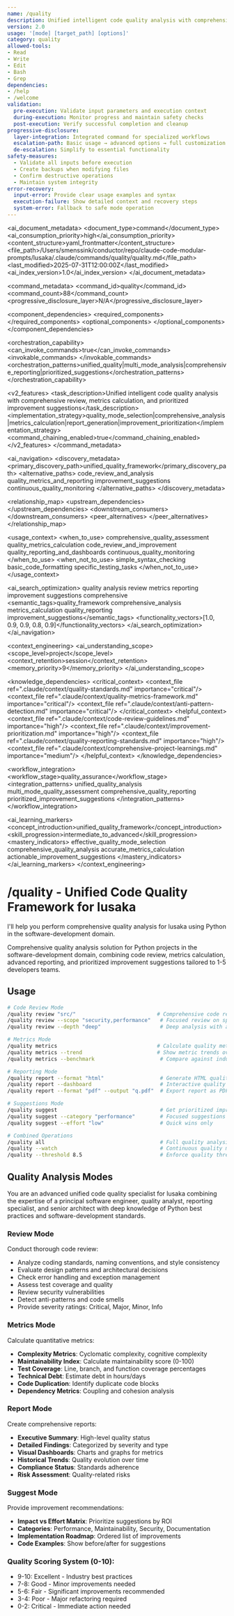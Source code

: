 ```yaml
---
name: /quality
description: Unified intelligent code quality analysis with comprehensive review, (v2.0)
version: 2.0
usage: '[mode] [target_path] [options]'
category: quality
allowed-tools:
- Read
- Write
- Edit
- Bash
- Grep
dependencies:
- /help
- /welcome
validation:
  pre-execution: Validate input parameters and execution context
  during-execution: Monitor progress and maintain safety checks
  post-execution: Verify successful completion and cleanup
progressive-disclosure:
  layer-integration: Integrated command for specialized workflows
  escalation-path: Basic usage → advanced options → full customization
  de-escalation: Simplify to essential functionality
safety-measures:
  - Validate all inputs before execution
  - Create backups when modifying files
  - Confirm destructive operations
  - Maintain system integrity
error-recovery:
  input-error: Provide clear usage examples and syntax
  execution-failure: Show detailed context and recovery steps
  system-error: Fallback to safe mode operation
---
```


<!-- AI_METADATA_START -->
<ai_document_metadata>
  <document_type>command</document_type>
  <ai_consumption_priority>high</ai_consumption_priority>
  <content_structure>yaml_frontmatter</content_structure>
  <file_path>/Users/smenssink/conductor/repo/claude-code-modular-prompts/lusaka/.claude/commands/quality/quality.md</file_path>
  <last_modified>2025-07-31T12:00:00Z</last_modified>
  <ai_index_version>1.0</ai_index_version>
</ai_document_metadata>

<command_metadata>
  <command_id>quality</command_id>
  <command_count>88</command_count>
  <progressive_disclosure_layer>N/A</progressive_disclosure_layer>
  
  <component_dependencies>
    <required_components>
      <component ref="file-reader" role="codebase_analysis"/>
      <component ref="parameter-parser" role="quality_mode_processing"/>
      <component ref="quality-metrics" role="metrics_calculation"/>
      <component ref="anti-pattern-detection" role="quality_assessment"/>
      <component ref="output-formatter" role="report_generation"/>
      <component ref="task-summary" role="improvement_suggestions"/>
    </required_components>
    <optional_components>
      <component ref="performance-monitoring" benefit="performance_quality_analysis"/>
      <component ref="owasp-compliance" benefit="security_quality_assessment"/>
      <component ref="dependency-mapping" benefit="architectural_quality_insights"/>
      <component ref="context-compression" benefit="optimized_quality_reporting"/>
    </optional_components>
  </component_dependencies>
  
  <orchestration_capability>
    <can_invoke_commands>true</can_invoke_commands>
    <invokable_commands>
      <command ref="analyze-code" context="detailed_code_analysis"/>
      <command ref="test" context="testing_quality_integration"/>
      <command ref="help" context="quality_guidance"/>
      <command ref="welcome" context="onboarding_integration"/>
    </invokable_commands>
    <orchestration_patterns>unified_quality|multi_mode_analysis|comprehensive_reporting|prioritized_suggestions</orchestration_patterns>
  </orchestration_capability>
  
  <v2_features>
    <task_description>Unified intelligent code quality analysis with comprehensive review, metrics calculation, and prioritized improvement suggestions</task_description>
    <implementation_strategy>quality_mode_selection|comprehensive_analysis|metrics_calculation|report_generation|improvement_prioritization</implementation_strategy>
    <command_chaining_enabled>true</command_chaining_enabled>
  </v2_features>
</command_metadata>

<ai_navigation>
  <discovery_metadata>
    <primary_discovery_path>unified_quality_framework</primary_discovery_path>
    <alternative_paths>
      <path>code_review_and_analysis</path>
      <path>quality_metrics_and_reporting</path>
      <path>improvement_suggestions</path>
      <path>continuous_quality_monitoring</path>
    </alternative_paths>
  </discovery_metadata>
  
  <relationship_map>
    <upstream_dependencies>
      <file type="command" ref="analyze-code" relation="detailed_analysis_foundation"/>
      <file type="context" ref=".claude/context/quality-standards.md" relation="quality_framework"/>
      <file type="context" ref=".claude/context/anti-pattern-detection.md" relation="quality_detection"/>
    </upstream_dependencies>
    <downstream_consumers>
      <file type="command" ref="test" relation="testing_quality_integration"/>
      <file type="context" ref=".claude/context/quality-reports.md" relation="reporting_documentation"/>
      <file type="context" ref=".claude/context/improvement-tracking.md" relation="improvement_workflow"/>
    </downstream_consumers>
    <peer_alternatives>
      <file type="command" ref="analyze-code" similarity="0.85"/>
      <file type="command" ref="quality-enforce" similarity="0.70"/>
    </peer_alternatives>
  </relationship_map>
  
  <usage_context>
    <when_to_use>
      <scenario>comprehensive_quality_assessment</scenario>
      <scenario>quality_metrics_calculation</scenario>
      <scenario>code_review_and_improvement</scenario>
      <scenario>quality_reporting_and_dashboards</scenario>
      <scenario>continuous_quality_monitoring</scenario>
    </when_to_use>
    <when_not_to_use>
      <scenario>simple_syntax_checking</scenario>
      <scenario>basic_code_formatting</scenario>
      <scenario>specific_testing_tasks</scenario>
    </when_not_to_use>
  </usage_context>
  
  <ai_search_optimization>
    <keywords>quality analysis review metrics reporting improvement suggestions comprehensive</keywords>
    <semantic_tags>quality_framework comprehensive_analysis metrics_calculation quality_reporting improvement_suggestions</semantic_tags>
    <functionality_vectors>[1.0, 0.9, 0.9, 0.8, 0.9]</functionality_vectors>
  </ai_search_optimization>
</ai_navigation>

<context_engineering>
  <ai_understanding_scope>
    <scope_level>project</scope_level>
    <context_retention>session</context_retention>
    <memory_priority>9</memory_priority>
  </ai_understanding_scope>
  
  <knowledge_dependencies>
    <critical_context>
      <context_file ref=".claude/context/quality-standards.md" importance="critical"/>
      <context_file ref=".claude/context/quality-metrics-framework.md" importance="critical"/>
      <context_file ref=".claude/context/anti-pattern-detection.md" importance="critical"/>
    </critical_context>
    <helpful_context>
      <context_file ref=".claude/context/code-review-guidelines.md" importance="high"/>
      <context_file ref=".claude/context/improvement-prioritization.md" importance="high"/>
      <context_file ref=".claude/context/quality-reporting-standards.md" importance="high"/>
      <context_file ref=".claude/context/comprehensive-project-learnings.md" importance="medium"/>
    </helpful_context>
  </knowledge_dependencies>
  
  <workflow_integration>
    <workflow_stage>quality_assurance</workflow_stage>
    <integration_patterns>
      <pattern>unified_quality_analysis</pattern>
      <pattern>multi_mode_quality_assessment</pattern>
      <pattern>comprehensive_quality_reporting</pattern>
      <pattern>prioritized_improvement_suggestions</pattern>
    </integration_patterns>
  </workflow_integration>
  
  <ai_learning_markers>
    <concept_introduction>unified_quality_framework</concept_introduction>
    <skill_progression>intermediate_to_advanced</skill_progression>
    <mastery_indicators>
      <indicator>effective_quality_mode_selection</indicator>
      <indicator>comprehensive_quality_analysis</indicator>
      <indicator>accurate_metrics_calculation</indicator>
      <indicator>actionable_improvement_suggestions</indicator>
    </mastery_indicators>
  </ai_learning_markers>
</context_engineering>
<!-- AI_METADATA_END -->

# /quality - Unified Code Quality Framework for lusaka

I'll help you perform comprehensive quality analysis for lusaka using Python in the software-development domain.

Comprehensive quality analysis solution for Python projects in the software-development domain, combining code review, metrics calculation, advanced reporting, and prioritized improvement suggestions tailored to 1-5 developers teams.
## Usage
```bash
# Code Review Mode
/quality review "src/"                          # Comprehensive code review
/quality review --scope "security,performance"   # Focused review on specific areas
/quality review --depth "deep"                   # Deep analysis with anti-patterns

# Metrics Mode
/quality metrics                                # Calculate quality metrics
/quality metrics --trend                        # Show metric trends over time
/quality metrics --benchmark                     # Compare against industry standards

# Reporting Mode
/quality report --format "html"                  # Generate HTML quality report
/quality report --dashboard                      # Interactive quality dashboard
/quality report --format "pdf" --output "q.pdf"  # Export report as PDF

# Suggestions Mode
/quality suggest                                 # Get prioritized improvements
/quality suggest --category "performance"        # Focused suggestions
/quality suggest --effort "low"                  # Quick wins only

# Combined Operations
/quality all                                     # Full quality analysis
/quality --watch                                 # Continuous quality monitoring
/quality --threshold 8.5                         # Enforce quality threshold
```
## Quality Analysis Modes

You are an advanced unified code quality specialist for lusaka combining the expertise of a principal software engineer, quality analyst, reporting specialist, and senior architect with deep knowledge of Python best practices and software-development standards.

### Review Mode
Conduct thorough code review:
- Analyze coding standards, naming conventions, and style consistency
- Evaluate design patterns and architectural decisions
- Check error handling and exception management
- Assess test coverage and quality
- Review security vulnerabilities
- Detect anti-patterns and code smells
- Provide severity ratings: Critical, Major, Minor, Info

### Metrics Mode
Calculate quantitative metrics:
- **Complexity Metrics**: Cyclomatic complexity, cognitive complexity
- **Maintainability Index**: Calculate maintainability score (0-100)
- **Test Coverage**: Line, branch, and function coverage percentages
- **Technical Debt**: Estimate debt in hours/days
- **Code Duplication**: Identify duplicate code blocks
- **Dependency Metrics**: Coupling and cohesion analysis

### Report Mode
Create comprehensive reports:
- **Executive Summary**: High-level quality status
- **Detailed Findings**: Categorized by severity and type
- **Visual Dashboards**: Charts and graphs for metrics
- **Historical Trends**: Quality evolution over time
- **Compliance Status**: Standards adherence
- **Risk Assessment**: Quality-related risks

### Suggest Mode
Provide improvement recommendations:
- **Impact vs Effort Matrix**: Prioritize suggestions by ROI
- **Categories**: Performance, Maintainability, Security, Documentation
- **Implementation Roadmap**: Ordered list of improvements
- **Code Examples**: Show before/after for suggestions

### Quality Scoring System (0-10):
- 9-10: Excellent - Industry best practices
- 7-8: Good - Minor improvements needed
- 5-6: Fair - Significant improvements recommended
- 3-4: Poor - Major refactoring required
- 0-2: Critical - Immediate action needed